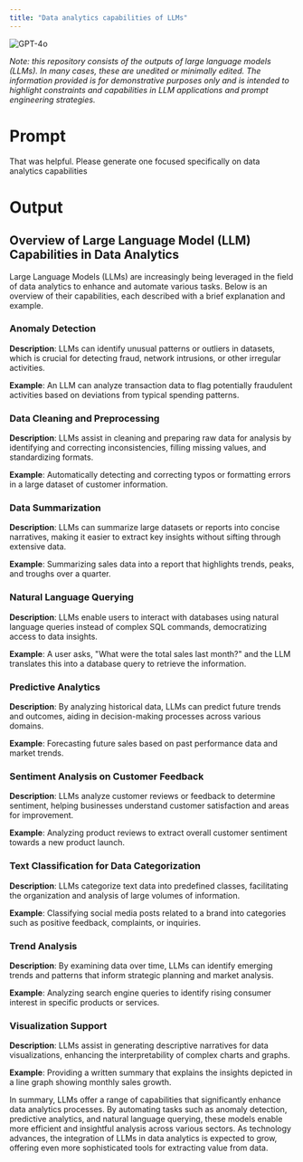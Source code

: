 ```yaml
---
title: "Data analytics capabilities of LLMs"
---
```

![GPT-4o](https://img.shields.io/badge/GPT--4o-3333FF?style=for-the-badge&logo=openai&logoColor=white)



*Note: this repository consists of the outputs of large language models (LLMs). In many cases, these are unedited or minimally edited. The information provided is for demonstrative purposes only and is intended to highlight constraints and capabilities in LLM applications and prompt engineering strategies.*


# Prompt

That was helpful. Please generate one focused specifically on data analytics capabilities

# Output

## Overview of Large Language Model (LLM) Capabilities in Data Analytics

Large Language Models (LLMs) are increasingly being leveraged in the field of data analytics to enhance and automate various tasks. Below is an overview of their capabilities, each described with a brief explanation and example.

### Anomaly Detection

**Description**: LLMs can identify unusual patterns or outliers in datasets, which is crucial for detecting fraud, network intrusions, or other irregular activities.

**Example**: An LLM can analyze transaction data to flag potentially fraudulent activities based on deviations from typical spending patterns.

### Data Cleaning and Preprocessing

**Description**: LLMs assist in cleaning and preparing raw data for analysis by identifying and correcting inconsistencies, filling missing values, and standardizing formats.

**Example**: Automatically detecting and correcting typos or formatting errors in a large dataset of customer information.

### Data Summarization

**Description**: LLMs can summarize large datasets or reports into concise narratives, making it easier to extract key insights without sifting through extensive data.

**Example**: Summarizing sales data into a report that highlights trends, peaks, and troughs over a quarter.

### Natural Language Querying

**Description**: LLMs enable users to interact with databases using natural language queries instead of complex SQL commands, democratizing access to data insights.

**Example**: A user asks, "What were the total sales last month?" and the LLM translates this into a database query to retrieve the information.

### Predictive Analytics

**Description**: By analyzing historical data, LLMs can predict future trends and outcomes, aiding in decision-making processes across various domains.

**Example**: Forecasting future sales based on past performance data and market trends.

### Sentiment Analysis on Customer Feedback

**Description**: LLMs analyze customer reviews or feedback to determine sentiment, helping businesses understand customer satisfaction and areas for improvement.

**Example**: Analyzing product reviews to extract overall customer sentiment towards a new product launch.

### Text Classification for Data Categorization

**Description**: LLMs categorize text data into predefined classes, facilitating the organization and analysis of large volumes of information.

**Example**: Classifying social media posts related to a brand into categories such as positive feedback, complaints, or inquiries.

### Trend Analysis

**Description**: By examining data over time, LLMs can identify emerging trends and patterns that inform strategic planning and market analysis.

**Example**: Analyzing search engine queries to identify rising consumer interest in specific products or services.

### Visualization Support

**Description**: LLMs assist in generating descriptive narratives for data visualizations, enhancing the interpretability of complex charts and graphs.

**Example**: Providing a written summary that explains the insights depicted in a line graph showing monthly sales growth.

In summary, LLMs offer a range of capabilities that significantly enhance data analytics processes. By automating tasks such as anomaly detection, predictive analytics, and natural language querying, these models enable more efficient and insightful analysis across various sectors. As technology advances, the integration of LLMs in data analytics is expected to grow, offering even more sophisticated tools for extracting value from data.